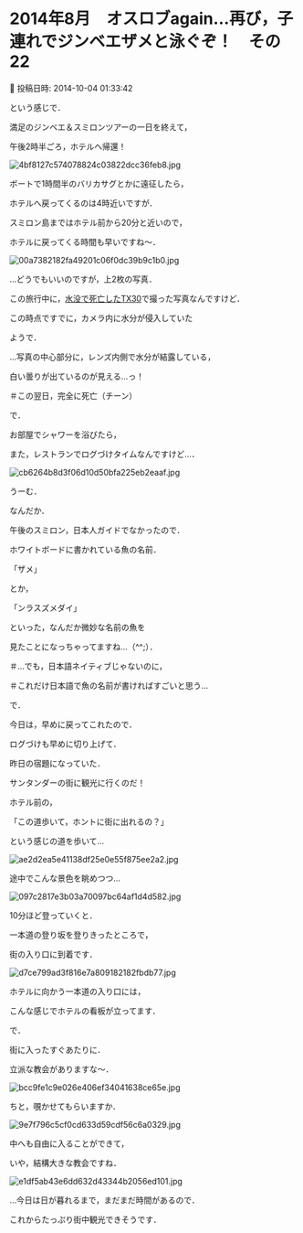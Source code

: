 # 2014年8月　オスロブagain…再び，子連れでジンベエザメと泳ぐぞ！　その22

📅 投稿日時: 2014-10-04 01:33:42

という感じで．





満足のジンベエ＆スミロンツアーの一日を終えて，


午後2時半ごろ，ホテルへ帰還！




![4bf8127c574078824c03822dcc36feb8.jpg](images/4bf8127c574078824c03822dcc36feb8.jpg)




ボートで1時間半のバリカサグとかに遠征したら，


ホテルへ戻ってくるのは4時近いですが．


スミロン島まではホテル前から20分と近いので，


ホテルに戻ってくる時間も早いですね～．




![00a7382182fa49201c06f0dc39b9c1b0.jpg](images/00a7382182fa49201c06f0dc39b9c1b0.jpg)




…どうでもいいのですが，上2枚の写真．


この旅行中に，[水没で死亡したTX30](e74a90d02680d75a3da9ee6c6ffdea8cd.md)で撮った写真なんですけど．


この時点ですでに，カメラ内に水分が侵入していた


ようで．


…写真の中心部分に，レンズ内側で水分が結露している，


白い曇りが出ているのが見える…っ！


＃この翌日，完全に死亡（チーン）





で．


お部屋でシャワーを浴びたら，


また，レストランでログづけタイムなんですけど…．




![cb6264b8d3f06d10d50bfa225eb2eaaf.jpg](images/cb6264b8d3f06d10d50bfa225eb2eaaf.jpg)




うーむ．


なんだか．


午後のスミロン，日本人ガイドでなかったので．


ホワイトボードに書かれている魚の名前．


「ザメ」


とか，


「ンラスズメダイ」


といった，なんだか微妙な名前の魚を


見たことになっちゃってますね…（^^;）．


＃…でも，日本語ネイティブじゃないのに，


＃これだけ日本語で魚の名前が書ければすごいと思う…





で．


今日は，早めに戻ってこれたので．


ログづけも早めに切り上げて．


昨日の宿題になっていた．


サンタンダーの街に観光に行くのだ！





ホテル前の，


「この道歩いて，ホントに街に出れるの？」


という感じの道を歩いて…




![ae2d2ea5e41138df25e0e55f875ee2a2.jpg](images/ae2d2ea5e41138df25e0e55f875ee2a2.jpg)




途中でこんな景色を眺めつつ…




![097c2817e3b03a70097bc64af1d4d582.jpg](images/097c2817e3b03a70097bc64af1d4d582.jpg)




10分ほど登っていくと．





一本道の登り坂を登りきったところで，


街の入り口に到着です．




![d7ce799ad3f816e7a809182182fbdb77.jpg](images/d7ce799ad3f816e7a809182182fbdb77.jpg)




ホテルに向かう一本道の入り口には，


こんな感じでホテルの看板が立ってます．





で．


街に入ったすぐあたりに．


立派な教会がありますな～．




![bcc9fe1c9e026e406ef34041638ce65e.jpg](images/bcc9fe1c9e026e406ef34041638ce65e.jpg)




ちと，覗かせてもらいますか．




![9e7f796c5cf0cd633d59cdf56c6a0329.jpg](images/9e7f796c5cf0cd633d59cdf56c6a0329.jpg)




中へも自由に入ることができて，


いや，結構大きな教会ですね．




![e1df5ab43e6dd632d43344b2056ed101.jpg](images/e1df5ab43e6dd632d43344b2056ed101.jpg)







…今日は日が暮れるまで，まだまだ時間があるので．


これからたっぷり街中観光できそうです．
